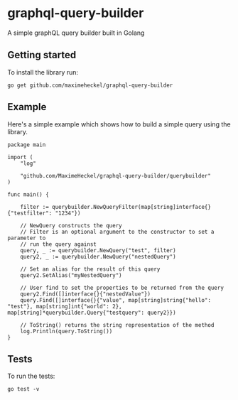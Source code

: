 # graphql-query-builder

A simple graphQL query builder built in Golang

## Getting started

To install the library run:

```
go get github.com/maximeheckel/graphql-query-builder
```

## Example

Here's a simple example which shows how to build a simple query using the library.

```
package main

import (
	"log"

	"github.com/MaximeHeckel/graphql-query-builder/querybuilder"
)

func main() {

	filter := querybuilder.NewQueryFilter(map[string]interface{}{"testfilter": "1234"})

	// NewQuery constructs the query
	// Filter is an optional argument to the constructor to set a parameter to 
	// run the query against
	query, _ := querybuilder.NewQuery("test", filter)
	query2, _ := querybuilder.NewQuery("nestedQuery")

	// Set an alias for the result of this query
	query2.SetAlias("myNestedQuery")

	// User find to set the properties to be returned from the query
	query2.Find([]interface{}{"nestedValue"})
	query.Find([]interface{}{"value", map[string]string{"hello": "test"}, map[string]int{"world": 2}, map[string]*querybuilder.Query{"testquery": query2}})

	// ToString() returns the string representation of the method
	log.Println(query.ToString())
}

```

## Tests

To run the tests:

```
go test -v
```